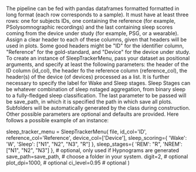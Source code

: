 The pipeline can be fed with pandas dataframes formatted formatted in long format (each row corresponds to a sample). It must have at least three rows:
one for subjects IDs, one containing the reference (for example, PSolysomnographic recordings) and the last containing sleep scores coming from the device
under study (for example, PSG, or a wearable). Assign a clear header to each of these columns, given that headers will be used in plots. Some good headers might
be "ID" for the identifier column, "Reference" for the gold-standard, and "Device" for the device under study.
To create an instance of SleepTrackerMenu, pass your dataset as positional arguments, and specify at least the following parameters: the header of the ID column
(id_col), the header fo the reference column (reference_col), the header(s) of the device (of devices) processed as a list. It is further necessary to specify the
label for Wake and Sleep stages. Sleep Stages can be whatever combination of sleep nstaged aggregation, from binary sleep to a fully-fledged sleep classification.
The last parameter to be passed will be save_path, in which it is specified the path in which save all plots. Subfolders will be automatically generated by the class
during construction. Other possible parameters are optional and defaults are provided. Here follows a possible example of an instance:

sleep_tracker_menu = SleepTrackerMenu(
    file,
    id_col='ID',
    reference_col='Reference',
    device_col=['Device'],
    sleep_scoring={
        'Wake': 'W',
        'Sleep': ["N1", "N2", "N3", "R"]
    },
    sleep_stages={ 
        'REM': "R",
        'NREM': ["N1", "N2", "N3"]
    }, # optional, only used if Hypnograms are generated
    save_path=save_path, # choose a folder in your system.
    digit=2, # optional
    plot_dpi=1000, # optional
    ci_level=0.95 # optional
)
